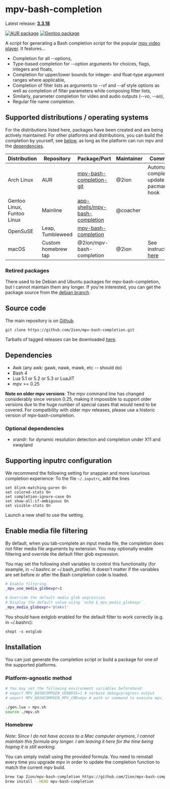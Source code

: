 # mpv-bash-completion

Latest release: **[3.3.18](https://github.com/2ion/mpv-bash-completion/releases/tag/3.3.18)**

[![AUR package](https://repology.org/badge/version-for-repo/aur/mpv-bash-completion.svg)](https://repology.org/metapackage/mpv-bash-completion)
[![Gentoo package](https://repology.org/badge/version-for-repo/gentoo/mpv-bash-completion.svg)](https://repology.org/metapackage/mpv-bash-completion)

A script for generating a Bash completion script for the popular [mpv
video player](https://github.com/mpv-player/mpv).
It features...

* Completion for all --options,
* Type-based completion for --option arguments for choices, flags,
  integers and floats,
* Completion for upper/lower bounds for integer- and float-type argument
  ranges where applicable,
* Completion of filter lists as arguments to --vf and --af style
  options as well as completion of filter parameters while composing filter
  lists,
* Similarly, parameter completion for video and audio outputs (--vo, --ao),
* Regular file name completion.

## Supported distributions / operating systems

For the distributions listed here, packages have been created and are being
actively maintained.  For other platforms and distributions, you can build the
completion by yourself, see [below](#platform-agnostic-method), as long as the
platform can run mpv and the [dependencies](#dependencies).

| Distribution               | Repository           | Package/Port                                                                                          | Maintainer | Comment                                      |
| -------------------------- | -------------------- | ----------------------------------------------------------------------------------------------------- | ---------- | -------                                      |
| Arch Linux                 | AUR                  | [mpv-bash-completion-git](https://aur.archlinux.org/packages/mpv-bash-completion-git/)                | @2ion      | Automatic completion updates via pacman hook |
| Gentoo Linux, Funtoo Linux | Mainline             | [app-shells/mpv-bash-completion](https://packages.gentoo.org/packages/app-shells/mpv-bash-completion) | @coacher   |                                              |
| OpenSuSE                   | Leap, Tumbleweed     | [mpv-bash-completion](https://software.opensuse.org/package/mpv-bash-completion)											| 					 | 																							|
| macOS                      | Custom homebrew tap  | @2ion/mpv-bash-completion                                                                             | @2ion      | See instructions [here](#homebrew)           |

### Retired packages

There used to be Debian and Ubuntu packages for mpv-bash-completion, but
I cannot maintain them any longer. If you're interested, you can get the
package source from the [debian branch](https://github.com/2ion/mpv-bash-completion/tree/debian).

## Source code

The main repository is on [Github](https://github.com/2ion/mpv-bash-completion).

```
git clone https://github.com/2ion/mpv-bash-completion.git
```

Tarballs of tagged releases can be downloaded [here](https://github.com/2ion/mpv-bash-completion/releases).

## Dependencies

* Awk (any awk: gawk, nawk, mawk, etc -- should do)
* Bash 4
* Lua 5.1 or 5.2 or 5.3 or LuaJIT
* mpv >= 0.25

**Note on older mpv versions**: The mpv command line has changed
considerably since version 0.25, making it impossible to support older
versions due to the huge number of special cases that would need to be
covered.  For compatbility with older mpv releases, please use a
historic version of mpv-bash-completion.

### Optional dependencies

* xrandr: for dynamic resolution detection and completion under X11
  and xwayland

## Supporting inputrc configuration

We recommend the following setting for snappier and more luxurious
completion experience: To the file `~/.inputrc`, add the lines
```
set blink-matching-paren On
set colored-stats On
set completion-ignore-case On
set show-all-if-ambiguous On
set visible-stats On
```
Launch a new shell to use the setting.

## Enable media file filtering

By default, when you tab-complete an input media file, the completion
does not filter media file arguments by extension. You may optionally
enable filtering and override the default filter glob expression.

You may set the following shell variables to control this functionality
(for example, in ~/.bashrc or ~/.bash_profile). It doesn't matter if the
variables are set before or after the Bash completion code is loaded.

```bash
# Enable filtering.
_mpv_use_media_globexpr=1

# Override the default media glob expression.
# Display the default value using `echo $_mpv_media_globexpr`.
_mpv_media_globexpr='@(mkv)'
```

You should have extglob enabled for the default filter to work
correctly (e.g. in ~/.bashrc):

```
shopt -s extglob
```
## Installation

You can just generate the completion script or build a package for one
of the supported platforms.

### Platform-agnostic method

```bash
# You may set the following environment variables beforehand:
# export MPV_BASHCOMPGEN_VERBOSE=1 # verbose debug/progress output
# export MPV_BASHCOMPGEN_MPV_CMD=mpv # path or command to execute mpv, defaults to 'mpv'

./gen.lua > mpv.sh
source ./mpv.sh
```

### Homebrew

*Note: Since I do not have access to a Mac computer anymore, I cannot
maintain this formula any longer. I am leaving it here for the time
being hoping it is still working.*

You can simply install using the provided formula. You need to reinstall
every time you upgrade mpv in order to update the completion function to
match the current mpv build.

```sh
brew tap 2ion/mpv-bash-completion https://github.com/2ion/mpv-bash-completion.git
brew install --HEAD mpv-bash-completion
```
